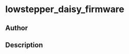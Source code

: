 # lowstepper_daisy_firmware

## Author

<!-- Insert Your Name Here -->

## Description

<!-- Describe your example here -->
